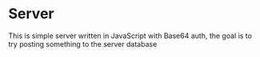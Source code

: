 # Server 
This is simple server written in JavaScript with Base64 auth, the goal is to try posting something to the server database
